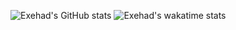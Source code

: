 ![Exehad's GitHub stats](https://github-readme-stats.vercel.app/api?username=Exehad&count_private=true&show_icons=true&theme=nord)
![Exehad's wakatime stats](https://github-readme-stats.vercel.app/api/wakatime?username=Exehad&theme=nord)
